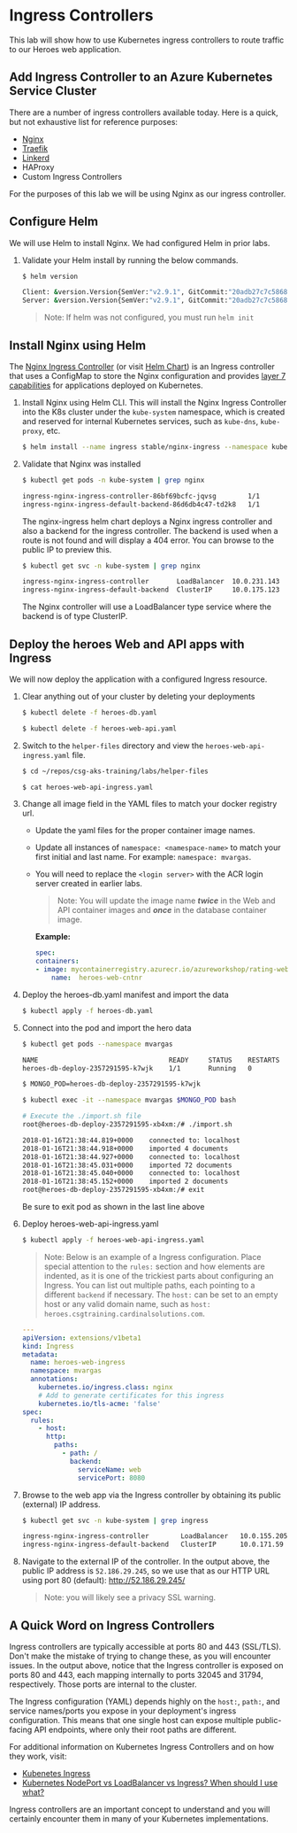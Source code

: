 # Ingress Controllers

This lab will show how to use Kubernetes ingress controllers to route traffic to our Heroes web application.

## Add Ingress Controller to an Azure Kubernetes Service Cluster

There are a number of ingress controllers available today. Here is a quick, but not exhaustive list for reference purposes:

* [Nginx](https://github.com/kubernetes/ingress-nginx)
* [Traefik](https://traefik.io/)
* [Linkerd](https://linkerd.io/)
* HAProxy
* Custom Ingress Controllers

For the purposes of this lab we will be using Nginx as our ingress controller.

## Configure Helm

We will use Helm to install Nginx. We had configured Helm in prior labs.

1. Validate your Helm install by running the below commands.

    ``` bash
    $ helm version

    Client: &version.Version{SemVer:"v2.9.1", GitCommit:"20adb27c7c5868466912eebdf6664e7390ebe710", GitTreeState:"clean"}
    Server: &version.Version{SemVer:"v2.9.1", GitCommit:"20adb27c7c5868466912eebdf6664e7390ebe710", GitTreeState:"clean"}
    ```

    > Note: If helm was not configured, you must run `helm init`

## Install Nginx using Helm

The [Nginx Ingress Controller](https://kubernetes.github.io/ingress-nginx/) (or visit [Helm Chart](https://github.com/kubernetes/charts/tree/master/stable/nginx-ingress)) is an Ingress controller that uses a ConfigMap to store the Nginx configuration and provides [layer 7 capabilities](https://en.wikipedia.org/wiki/OSI_model) for applications deployed on Kubernetes.

1. Install Nginx using Helm CLI. This will install the Nginx Ingress Controller into the K8s cluster under the `kube-system` namespace, which is created and reserved for internal Kubernetes services, such as `kube-dns`, `kube-proxy`, etc.  

    ``` bash
    $ helm install --name ingress stable/nginx-ingress --namespace kube-system
    ```

2. Validate that Nginx was installed

    ``` bash
    $ kubectl get pods -n kube-system | grep nginx

    ingress-nginx-ingress-controller-86bf69bcfc-jqvsg        1/1       Running   0          1d
    ingress-nginx-ingress-default-backend-86d6db4c47-td2k8   1/1       Running   0          1d
    ```

    The nginx-ingress helm chart deploys a Nginx ingress controller and also a backend for the ingress controller. The backend is used when a route is not found and will display a 404 error. You can browse to the public IP to preview this.

    ``` bash
    $ kubectl get svc -n kube-system | grep nginx

    ingress-nginx-ingress-controller       LoadBalancer  10.0.231.143  52.173.190.190  80:30910/TCP,443:30480/TCP  1d
    ingress-nginx-ingress-default-backend  ClusterIP     10.0.175.123  <none>          80/TCP                      1d
    ```

    The Nginx controller will use a LoadBalancer type service where the backend is of type ClusterIP.

## Deploy the heroes Web and API apps with Ingress

We will now deploy the application with a configured Ingress resource.

1. Clear anything out of your cluster by deleting your deployments

    ```bash
    $ kubectl delete -f heroes-db.yaml

    $ kubectl delete -f heroes-web-api.yaml
    ```

2. Switch to the `helper-files` directory and view the
   `heroes-web-api-ingress.yaml` file.

    ``` bash
    $ cd ~/repos/csg-aks-training/labs/helper-files

    $ cat heroes-web-api-ingress.yaml
    ```

3. Change all image field in the YAML files to match your docker registry url.

    * Update the yaml files for the proper container image names.
    * Update all instances of `namespace: <namespace-name>` to match your first initial and last name. For example: `namespace: mvargas`.
    * You will need to replace the `<login server>` with the ACR login server created in earlier labs.
        > Note: You will update the image name ***twice*** in the Web and API container images and ***once*** in the database container image.

        **Example:**

        ```yaml
        spec:
        containers:
        - image: mycontainerregistry.azurecr.io/azureworkshop/rating-web:v1
            name:  heroes-web-cntnr
        ```

4. Deploy the heroes-db.yaml manifest and import the data

    ``` bash
    $ kubectl apply -f heroes-db.yaml
    ```

5. Connect into the pod and import the hero data

    ```bash
    $ kubectl get pods --namespace mvargas

    NAME                                 READY     STATUS    RESTARTS   AGE
    heroes-db-deploy-2357291595-k7wjk    1/1       Running   0          3m

    $ MONGO_POD=heroes-db-deploy-2357291595-k7wjk

    $ kubectl exec -it --namespace mvargas $MONGO_POD bash

    # Execute the ./import.sh file
    root@heroes-db-deploy-2357291595-xb4xm:/# ./import.sh

    2018-01-16T21:38:44.819+0000	connected to: localhost
    2018-01-16T21:38:44.918+0000	imported 4 documents
    2018-01-16T21:38:44.927+0000	connected to: localhost
    2018-01-16T21:38:45.031+0000	imported 72 documents
    2018-01-16T21:38:45.040+0000	connected to: localhost
    2018-01-16T21:38:45.152+0000	imported 2 documents
    root@heroes-db-deploy-2357291595-xb4xm:/# exit
    ```

    Be sure to exit pod as shown in the last line above

6. Deploy heroes-web-api-ingress.yaml

    ``` bash
    $ kubectl apply -f heroes-web-api-ingress.yaml
    ```

    > Note: Below is an example of a Ingress configuration. Place special attention to the `rules:` section and how elements are indented, as it is one of the trickiest parts about configuring an Ingress. You can list out multiple paths, each pointing to a different `backend` if necessary. The `host:` can be set to an empty host or any valid domain name, such as `host: heroes.csgtraining.cardinalsolutions.com`.

    ```yaml
    ---
    apiVersion: extensions/v1beta1
    kind: Ingress
    metadata:
      name: heroes-web-ingress
      namespace: mvargas
      annotations:
        kubernetes.io/ingress.class: nginx
        # Add to generate certificates for this ingress
        kubernetes.io/tls-acme: 'false'
    spec:
      rules:
        - host:
          http:
            paths:
              - path: /
                backend:
                  serviceName: web
                  servicePort: 8080
    ```

7. Browse to the web app via the Ingress controller by obtaining its public (external) IP address.

    ```bash
    $ kubectl get svc -n kube-system | grep ingress

    ingress-nginx-ingress-controller        LoadBalancer   10.0.155.205   52.186.29.245   80:32045/TCP,443:31794/TCP   2h
    ingress-nginx-ingress-default-backend   ClusterIP      10.0.171.59    <none>          80/TCP                       2h
    ```

8. Navigate to the external IP of the controller. In the output above, the public IP address is `52.186.29.245`, so we use that as our HTTP URL using port 80 (default): http://52.186.29.245/

    > Note: you will likely see a privacy SSL warning.

## A Quick Word on Ingress Controllers

Ingress controllers are typically accessible at ports 80 and 443 (SSL/TLS). Don't make the mistake of trying to change these, as you will encounter issues. In the output above, notice that the Ingress controller is exposed on ports 80 and 443, each mapping internally to ports 32045 and 31794, respectively. Those ports are internal to the cluster.

The Ingress configuration (YAML) depends highly on the `host:`, `path:`, and service names/ports you expose in your deployment's ingress configuration. This means that one single host can expose multiple public-facing API endpoints, where only their root paths are different.

For additional information on Kubernetes Ingress Controllers and on how they work, visit:

* [Kubenetes Ingress](https://kubernetes.io/docs/concepts/services-networking/ingress/)
* [Kubernetes NodePort vs LoadBalancer vs Ingress? When should I use what?](https://medium.com/google-cloud/kubernetes-nodeport-vs-loadbalancer-vs-ingress-when-should-i-use-what-922f010849e0)

 Ingress controllers are an important concept to understand and you will certainly encounter them in many of your Kubernetes implementations.
